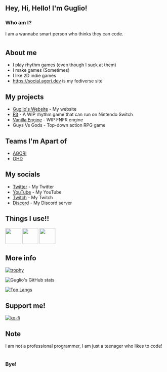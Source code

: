 ## Hey, Hi, Hello! I'm Guglio!
### Who am I?

I am a wannabe smart person who thinks they can code.

#

## About me

- I play rhythm games (even though I suck at them)
- I make games (Sometimes)
- I like 2D indie games
- https://social.agori.dev is my fediverse site

## My projects

- [Guglio's Website](https://guglioisstupid.github.io/) - My website
- [Rit](https://github.com/guglioisstupid/rit) - A WIP rhythm game that can run on Nintendo Switch
- [Vanilla Engine](https://github.com/VanillaEngineDevs/Vanilla-Engine) - WIP FNFR engine
- Guys Vs Gods - Top-down action RPG game

## Teams I'm Apart of
- [AGORI](placeholder.com)
- [OHD](placeholder.com)

## My socials

- [Twitter](https://twitter.com/GuglioIs2Stupid) - My Twitter
- [YouTube](https://www.youtube.com/@GuglioIsStupid) - My YouTube
- [Twitch](https://www.twitch.tv/guglioisstupid) - My Twitch
- [Discord](https://discord.gg/ehY5gMMPW8) - My Discord server

## Things I use!!
<img src="https://cdn.jsdelivr.net/gh/devicons/devicon/icons/vscode/vscode-original.svg" height=50/> <img src="https://cdn.jsdelivr.net/gh/devicons/devicon/icons/lua/lua-original.svg" height=50/> <img src="https://cdn.jsdelivr.net/gh/devicons/devicon/icons/python/python-original.svg" height=50/>

## More info

[![trophy](https://github-profile-trophy.vercel.app/?username=GuglioIsStupid&theme=onedark)](https://github.com/ryo-ma/github-profile-trophy)

![Guglio's GitHub stats](https://github-readme-stats.vercel.app/api?username=guglioisstupid&theme=dark&show_icons=true)

[![Top Langs](https://github-readme-stats.vercel.app/api/top-langs/?username=guglioisstupid)](https://github.com/anuraghazra/github-readme-stats)


## Support me!

[![ko-fi](https://ko-fi.com/img/githubbutton_sm.svg)](https://ko-fi.com/A0A8GRXMX)

## Note

I am not a professional programmer, I am just a teenager who likes to code!

#

### Bye!
